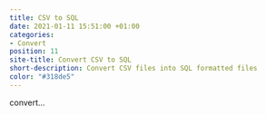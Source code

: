 ```yaml
---
title: CSV to SQL
date: 2021-01-11 15:51:00 +01:00
categories:
- Convert
position: 11
site-title: Convert CSV to SQL
short-description: Convert CSV files into SQL formatted files
color: "#318de5"
---
```


convert...